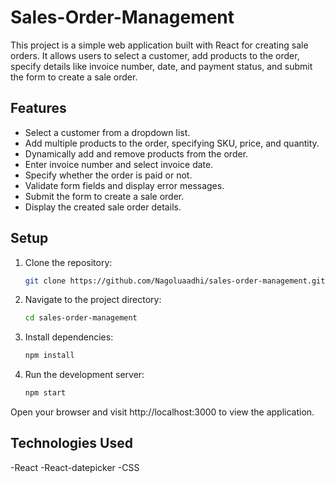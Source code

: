 # Sales-Order-Management

This project is a simple web application built with React for creating sale orders. It allows users to select a customer, add products to the order, specify details like invoice number, date, and payment status, and submit the form to create a sale order.

## Features

- Select a customer from a dropdown list.
- Add multiple products to the order, specifying SKU, price, and quantity.
- Dynamically add and remove products from the order.
- Enter invoice number and select invoice date.
- Specify whether the order is paid or not.
- Validate form fields and display error messages.
- Submit the form to create a sale order.
- Display the created sale order details.

## Setup

1. Clone the repository:

   ```bash
   git clone https://github.com/Nagoluaadhi/sales-order-management.git
   
2. Navigate to the project directory:
   
   ```bash
   cd sales-order-management

3. Install dependencies:

   ```bash
   npm install

4. Run the development server:
   
   ```bash
   npm start
Open your browser and visit http://localhost:3000 to view the application.

## Technologies Used


-React
-React-datepicker
-CSS
